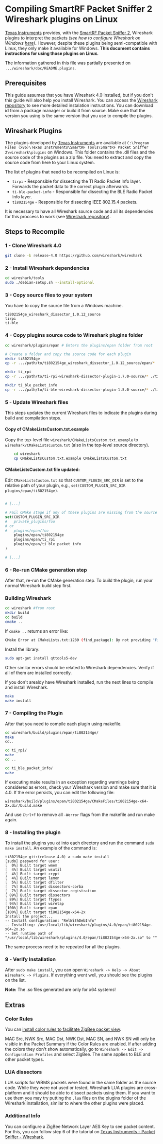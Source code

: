 # Compiling SmartRF Packet Sniffer 2 Wireshark plugins on Linux

[Texas Instruments](https://www.ti.com) provides, with the [SmartRF Packet Sniffer 2](https://www.ti.com/tool/PACKET-SNIFFER), Wireshark plugins to interpret the packets *(see how to configure Wireshark on Windows [here](https://dev.ti.com/tirex4-desktop/explore/node?node=A__ACyc5n.8sICFMAbB44vblg__com.ti.SIMPLELINK_CC13XX_CC26XX_SDK__BSEc4rl__LATEST&placeholder=true))*. However, despite these plugins being semi-compatible with Linux, they only make it available for Windows. **This document contains instructions for using those plugins on Linux.**  

The information gathered in this file was partially presented on `.../wireshark/doc/README.plugins`.

## Prerequisites
This guide assumes that you have Wireshark 4.0 installed, but if you don't this guide will also help you install Wireshark. You can access the [Wireshark repository](https://github.com/wireshark/wireshark) to see more detailed instalation instructions. You can download id from a package manager or build it from source. Make sure that the version you using is the same version that you use to compile the plugins.


## Wireshark Plugins

The plugins developed by [Texas Instruments](https://www.ti.com) are available at `C:\Program Files (x86)\Texas Instruments\SmartRF Tools\SmartRF Packet Sniffer 2\wireshark\plugins` on Windows. This folder contains the .dll files and the source code of the plugins as a zip file. You need to extract and copy the source code from here to your Linux system.

The list of plugins that need to be recompiled on Linux is:
- ``tirpi`` - Responsible for dissecting the TI Radio Packet Info layer. Forwards the packet data to the correct plugin afterwards.
- ``ti-ble-packet-info`` - Responsible for dissecting the BLE Radio Packet Info layer.
- ``ti802154ge`` - Responsible for dissecting IEEE 802.15.4 packets.

It is necessary to have all Wireshark source code and all its dependencies for this proccess to work (see [Wireshark repository](https://github.com/wireshark/wireshark)).

## Steps to Recompile

### 1 - Clone Wireshark 4.0
```sh
git clone -b release-4.0 https://github.com/wireshark/wireshark
```

### 2 - Install Wireshark dependencies

```sh
cd wireshark/tools
sudo ./debian-setup.sh --install-optional   
```

### 3 - Copy source files to your system 

You have to copy the source file from a Windows machine.

```
ti802154ge_wireshark_dissector_1.0.12_source
tirpi
ti-ble
```

### 4 - Copy plugins source code to Wireshark plugins folder
```sh
cd wireshark/plugins/epan # Enters the plugins/epan folder from root

# Create a folder and copy the source code for each plugin
mkdir ti802154ge
cp -r .../path/to/ti802154ge_wireshark_dissector_1.0.12_source/epan/* ./ti802154ge

mkdir ti_rpi
cp -r .../path/to/ti-rpi-wireshark-dissector-plugin-1.7.0-source/* ./ti_rpi

mkdir ti_ble_packet_info
cp -r .../path/to/ti-ble-wireshark-dissector-plugin-1.5.0-source/* ./ti_ble_packet_info
```

### 5 - Update Wireshark files
This steps updates the current Wireshark files to indicate the plugins during build and compilation steps.

#### Copy of CMakeListsCustom.txt.example

Copy the top-level file `wireshark/CMakeListsCustom.txt.example` to `wireshark/CMakeListsCustom.txt` (also in the top-level source directory).

```sh
	cd wireshark
	cp CMakeListsCustom.txt.example CMakeListsCustom.txt
```

#### CMakeListsCustom.txt file updated:

Edit `CMakeListsCustom.txt` so that `CUSTOM_PLUGIN_SRC_DIR` is set to the relative path of your plugin, e.g., `set(CUSTOM_PLUGIN_SRC_DIR plugins/epan/ti802154ge)`.

```cmake

# [...]

# Fail CMake stage if any of these plugins are missing from the source tree
set(CUSTOM_PLUGIN_SRC_DIR
#	private_plugins/foo
# or
#	plugins/epan/foo
	plugins/epan/ti802154ge
	plugins/epan/ti_rpi
	plugins/epan/ti_ble_packet_info
)

# [...]
```

### 6 - Re-run CMake generation step 

After that, re-run the CMake generation step. To build the plugin, run your normal Wireshark build step first.

### Building Wireshark
```sh
cd wireshark #from root
mkdir build
cd build
cmake ..
```

If `cmake ..` returns an error like:
```sh
CMake Error at CMakeLists.txt:1239 (find_package): By not providing "FindQt5LinguistTools.cmake" in CMAKE_MODULE_PATH
```

Install the library:
```sh
sudo apt-get install qttools5-dev
```

Other similar errors should be related to Wireshark dependencies. Verify if all of them are installed correctly.

If you don't arealdy have Wireshark installed, run the next lines to compile and install Wireshark.
```sh
make
make install
```

### 7 - Compiling the Plugin

After that you need to compile each plugin using makefile. 

```sh
cd wireshark/build/plugins/epan/ti802154ge/
make
cd..

cd ti_rpi/
make
cd ..

cd ti_ble_packet_info/
make
```

If executing make results in an exception regarding warnings being considered as errors, check your Wireshark version and make sure that it is 4.0. If the error persists, you can edit the following file:

```
wireshark/build/plugins/epan/ti802154ge/CMakeFiles/ti802154ge-x64-2x.dir/build.make
```

And use `Ctrl+F` to remove all `-Werror` flags from the makefile and run make again.

### 8 - Installing the plugin

To install the plugins you `cd` into each directory and run the command `sudo make install`.
An example of the command is:

```
ti802154ge git:(release-4.0) ✗ sudo make install
[sudo] password for user:
[  0%] Built target wmem
[  4%] Built target wsutil
[  4%] Built target crypt
[  4%] Built target lemon
[  5%] Built target dfilter
[  7%] Built target dissectors-corba
[  7%] Built target dissector-registration
[ 89%] Built target dissectors
[ 89%] Built target ftypes
[ 94%] Built target wiretap
[100%] Built target epan
[100%] Built target ti802154ge-x64-2x
Install the project...
-- Install configuration: "RelWithDebInfo"
-- Installing: /usr/local/lib/wireshark/plugins/4.0/epan/ti802154ge-x64-2x.so
-- Set runtime path of "/usr/local/lib/wireshark/plugins/4.0/epan/ti802154ge-x64-2x.so" to ""
```

The same process need to be repeated for all the plugins.

### 9 - Verify Installation
After `sudo make install`, you can open `Wireshark -> Help -> About Wireshark -> Plugins`. If everything went well, you should see the plugins on the list.

**Note:** The .so files generated are only for x64 systems!

## Extras

### Color Rules
You can [install color rules to facilitate ZigBee packet view](https://github.com/akestoridis/wireshark-zigbee-profile).

MAC Src, NWK Src, MAC Dst, NWK Dst, MAC SN, and NWK SN will only be visible in the Packet Summary if the Color Rules are enabled. If after adding the colors they don't show automatically, go to ``Wireshark -> Edit -> Configuration Profiles`` and select ZigBee. The same applies to BLE and other packet types.

### LUA dissectors
LUA scripts for WBMS packets were found in the same folder as the source code. While they were not used or tested, Wireshark LUA plugins are cross-platform and it should be able to dissect packets using them. If you want to use them you may try putting the `.lua` files on the plugins folder of the Wireshark installation, similar to where the other plugins were placed.

### Additional Info
You can configure a ZigBee Network Layer AES Key to see packet content. For this, you can follow step 6 of the tutorial on [Texas Instruments - Packet Sniffer - Wireshark](https://dev.ti.com/tirex4-desktop/explore/node?node=A__ACyc5n.8sICFMAbB44vblg__com.ti.SIMPLELINK_CC13XX_CC26XX_SDK__BSEc4rl__LATEST&placeholder=true).

